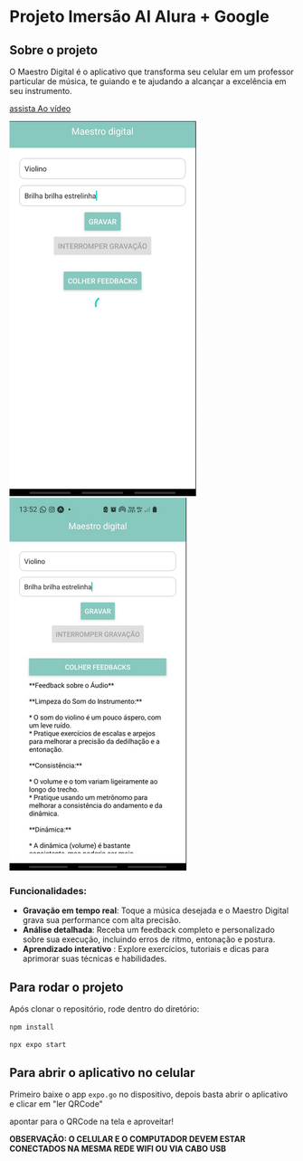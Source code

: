 # Projeto Imersão AI Alura + Google

## Sobre o projeto

O Maestro Digital é o aplicativo que transforma seu celular em um professor particular de música, te guiando e te ajudando a alcançar a excelência em seu instrumento.

[assista Ao vídeo](https://www.youtube.com/watch?v=O1eM4tkn99E)

![Alt text](image.png) ![Alt text](image-2.png)

### Funcionalidades:

- **Gravação em tempo real**: Toque a música desejada e o Maestro Digital grava sua performance com alta precisão.
- **Análise detalhada**: Receba um feedback completo e personalizado sobre sua execução, incluindo erros de ritmo, entonação e postura.
- **Aprendizado interativo** : Explore exercícios, tutoriais e dicas para aprimorar suas técnicas e habilidades.

## Para rodar o projeto

Após clonar o repositório, rode dentro do diretório:

`npm install`

`npx expo start`

## Para abrir o aplicativo no celular

Primeiro baixe o app `expo.go` no dispositivo, depois basta abrir o aplicativo e clicar em "ler QRCode"

apontar para o QRCode na tela e aproveitar!

**OBSERVAÇÃO: O CELULAR E O COMPUTADOR DEVEM ESTAR CONECTADOS NA MESMA REDE WIFI OU VIA CABO USB**
